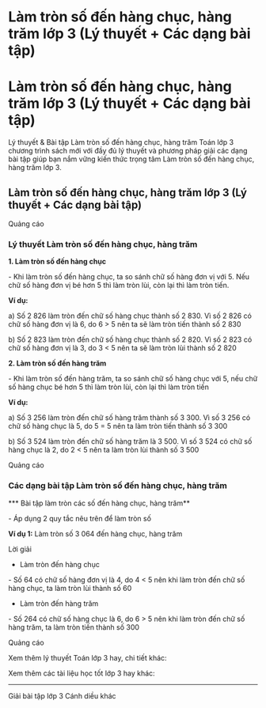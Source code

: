 # Làm tròn số đến hàng chục, hàng trăm lớp 3 (Lý thuyết + Các dạng bài tập)

# Làm tròn số đến hàng chục, hàng trăm lớp 3 (Lý thuyết + Các dạng bài tập)

Lý thuyết & Bài tập Làm tròn số đến hàng chục, hàng trăm Toán lớp 3 chương trình sách mới với đầy đủ lý thuyết và phương pháp giải các dạng bài tập giúp bạn nắm vững kiến thức trọng tâm Làm tròn số đến hàng chục, hàng trăm lớp 3.

## Làm tròn số đến hàng chục, hàng trăm lớp 3 (Lý thuyết + Các dạng bài tập)

Quảng cáo

### Lý thuyết Làm tròn số đến hàng chục, hàng trăm

**1\. Làm tròn số đến hàng chục**

\- Khi làm tròn số đến hàng chục, ta so sánh chữ số hàng đơn vị với 5. Nếu chữ số hàng đơn vị bé hơn 5 thì làm tròn lùi, còn lại thì làm tròn tiến.

**Ví dụ:**

a) Số 2 826 làm tròn đến chữ số hàng chục thành số 2 830. Vì số 2 826 có chữ số hàng đơn vị là 6, do 6 > 5 nên ta sẽ làm tròn tiến thành số 2 830

b) Số 2 823 làm tròn đến chữ số hàng chục thành số 2 820. Vì số 2 823 có chữ số hàng đơn vị là 3, do 3 < 5 nên ta sẽ làm tròn lùi thành số 2 820

**2\. Làm tròn số đến hàng trăm**

\- Khi làm tròn số đến hàng trăm, ta so sánh chữ số hàng chục với 5, nếu chữ số hàng chục bé hơn 5 thì làm tròn lùi, còn lại thì làm tròn tiến

**Ví dụ:**

a) Số 3 256 làm tròn đến chữ số hàng trăm thành số 3 300. Vì số 3 256 có chữ số hàng chục là 5, do 5 = 5 nên ta làm tròn tiến thành số 3 300

b) Số 3 524 làm tròn đến chữ số hàng trăm là 3 500. Vì số 3 524 có chữ số hàng chục là 2, do 2 < 5 nên ta làm tròn lùi thành số 3 500

Quảng cáo

### Các dạng bài tập Làm tròn số đến hàng chục, hàng trăm

*** Bài tập làm tròn các số đến hàng chục, hàng trăm**

\- Áp dụng 2 quy tắc nêu trên để làm tròn số

**Ví dụ 1:** Làm tròn số 3 064 đến hàng chục, hàng trăm

Lời giải

* Làm tròn đến hàng chục

\- Số 64 có chữ số hàng đơn vị là 4, do 4 < 5 nên khi làm tròn đến chữ số hàng chục, ta làm tròn lùi thành số 60

* Làm tròn đến hàng trăm

\- Số 264 có chữ số hàng chục là 6, do 6 > 5 nên khi làm tròn đến chữ số hàng trăm, ta làm tròn tiến thành số 300

Quảng cáo

Xem thêm lý thuyết Toán lớp 3 hay, chi tiết khác:

Xem thêm các tài liệu học tốt lớp 3 hay khác:

* * *

Giải bài tập lớp 3 Cánh diều khác
